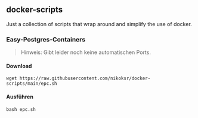 ## docker-scripts

Just a collection of scripts that wrap around and simplify the use of docker.

### Easy-Postgres-Containers

> Hinweis: Gibt leider noch keine automatischen Ports.

#### Download

    wget https://raw.githubusercontent.com/nikoksr/docker-scripts/main/epc.sh

#### Ausführen

    bash epc.sh
